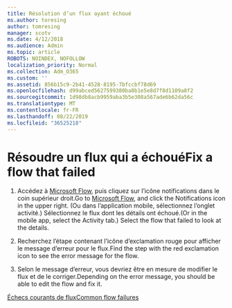 ```yaml
---
title: Résolution d’un flux ayant échoué
ms.author: toresing
author: tomresing
manager: scotv
ms.date: 4/12/2018
ms.audience: Admin
ms.topic: article
ROBOTS: NOINDEX, NOFOLLOW
localization_priority: Normal
ms.collection: Adm_O365
ms.custom: ''
ms.assetid: 856b15c9-2b41-4528-8195-7bfccbf78d69
ms.openlocfilehash: d99abced5627599380ba8b1e5e8d7f8d1109a8f2
ms.sourcegitcommit: 1d98db8acb9959aba3b5e308a567ade6b62da56c
ms.translationtype: MT
ms.contentlocale: fr-FR
ms.lasthandoff: 08/22/2019
ms.locfileid: "36525218"
---
```

# <a name="fix-a-flow-that-failed"></a><span data-ttu-id="93835-102">Résoudre un flux qui a échoué</span><span class="sxs-lookup"><span data-stu-id="93835-102">Fix a flow that failed</span></span>

1. <span data-ttu-id="93835-103">Accédez à [Microsoft Flow](https://flow.microsoft.com/), puis cliquez sur l’icône notifications dans le coin supérieur droit.</span><span class="sxs-lookup"><span data-stu-id="93835-103">Go to [Microsoft Flow](https://flow.microsoft.com/), and click the Notifications icon in the upper right.</span></span> <span data-ttu-id="93835-104">(Ou dans l’application mobile, sélectionnez l’onglet activité.) Sélectionnez le flux dont les détails ont échoué.</span><span class="sxs-lookup"><span data-stu-id="93835-104">(Or in the mobile app, select the Activity tab.) Select the flow that failed to look at the details.</span></span>
    
2. <span data-ttu-id="93835-105">Recherchez l’étape contenant l’icône d’exclamation rouge pour afficher le message d’erreur pour le flux.</span><span class="sxs-lookup"><span data-stu-id="93835-105">Find the step with the red exclamation icon to see the error message for the flow.</span></span>
    
3. <span data-ttu-id="93835-106">Selon le message d’erreur, vous devriez être en mesure de modifier le flux et de le corriger.</span><span class="sxs-lookup"><span data-stu-id="93835-106">Depending on the error message, you should be able to edit the flow and fix it.</span></span> 
    
[<span data-ttu-id="93835-107">Échecs courants de flux</span><span class="sxs-lookup"><span data-stu-id="93835-107">Common flow failures</span></span>](https://go.microsoft.com/fwlink/?linkid=872110)
  

